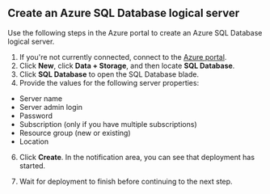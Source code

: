 
<!--
includes/sql-database-create-new-server-portal.md

Latest Freshness check:  2016-04-11 , carlrab.

As of circa 2016-04-11, the following topics might include this include:
articles/sql-database/sql-database-get-started-tutorial.md

-->
## Create an Azure SQL Database logical server

Use the following steps in the Azure portal to create an Azure SQL Database logical server.

1. If you're not currently connected, connect to the [Azure portal](http://portal.azure.com).
2. Click **New**, click **Data + Storage**, and then locate **SQL Database**.
3. Click **SQL Database** to open the SQL Database blade.
5. Provide the values for the following server properties:

 - Server name
 - Server admin login
 - Password
 - Subscription (only if you have multiple subscriptions)
 - Resource group (new or existing)
 - Location


6.  Click **Create**. In the notification area, you can see that deployment has started.

7. Wait for deployment to finish before continuing to the next step.

